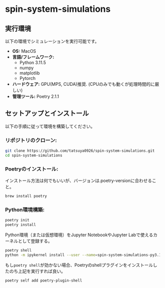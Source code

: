 # spin-system-simulations

## 実行環境
以下の環境でシミュレーションを実行可能です。

- **OS:** MacOS
- **言語/フレームワーク:**  
    - Python 3.11.5  
    - numpy
    - matplotlib
    - Pytorch
- **ハードウェア:**  GPU(MPS, CUDA)推奨. (CPUのみでも動くが処理時間的に厳しい)
- **管理ツール:**  Poetry 2.1.1

## セットアップとインストール
以下の手順に従って環境を構築してください。

### リポジトリのクローン:
```bash
git clone https://github.com/tatsuya0926/spin-system-simulations.git
cd spin-system-simulations
```

### Poetryのインストール:
インストール方法は何でもいいが、バージョンは.poetry-versionに合わせること。
```bash
brew install poetry
```

### Python環境構築:
```bash
poetry init
poetry install
```

Python環境（または仮想環境）をJupyter NotebookやJupyter Labで使えるカーネルとして登録する。
```bash
poetry shell
python -m ipykernel install --user --name=spin-system-simulations-py3.11
```
もし`poetry shell`が効かない場合、Poetryのshellプラグインをインストールしたのち上記を実行すれば良い。
```bash
poetry self add poetry-plugin-shell
```
